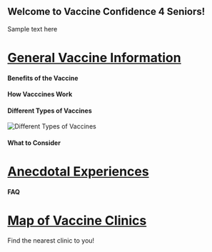 ## Welcome to Vaccine Confidence 4 Seniors! 

Sample text here

# [General Vaccine Information](info)

#### Benefits of the Vaccine  
#### How Vacccines Work 
#### Different Types of Vaccines 
![Different Types of Vaccines](https://upload.wikimedia.org/wikipedia/commons/thumb/e/ee/Fimmu-11-579250-g004.jpg/300px-Fimmu-11-579250-g004.jpg)  
#### What to Consider

# [Anecdotal Experiences](forum)
  #### FAQ
  
# [Map of Vaccine Clinics](map) 
  Find the nearest clinic to you!
